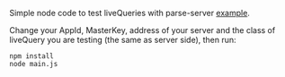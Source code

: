 Simple node code to test liveQueries with parse-server <a href="https://github.com/parse-community/parse-server-example">example</a>.

Change your AppId, MasterKey, address of your server and the class of liveQuery you are testing (the same as server side), then run:

````npm install```` <br/>
````node main.js````
